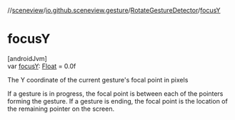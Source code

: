 //[sceneview](../../../index.md)/[io.github.sceneview.gesture](../index.md)/[RotateGestureDetector](index.md)/[focusY](focus-y.md)

# focusY

[androidJvm]\
var [focusY](focus-y.md): [Float](https://kotlinlang.org/api/latest/jvm/stdlib/kotlin/-float/index.html) = 0.0f

The Y coordinate of the current gesture's focal point in pixels

If a gesture is in progress, the focal point is between each of the pointers forming the gesture. If a gesture is ending, the focal point is the location of the remaining pointer on the screen.
